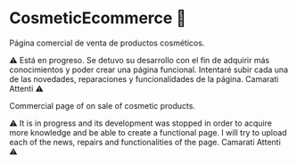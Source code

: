 # CosmeticEcommerce 💅

Página comercial de venta de productos cosméticos.

⚠ Está en progreso. Se detuvo su desarrollo con el fin de adquirir más conocimientos y poder crear una página funcional.
Intentaré subir cada una de las novedades, reparaciones y funcionalidades de la página.
Camarati Attenti ⚠

Commercial page of on sale of cosmetic products.

⚠ It is in progress and its development was stopped in order to acquire more knowledge and be able to create a functional page.
I will try to upload each of the news, repairs and functionalities of the page.
Camarati Attenti ⚠
